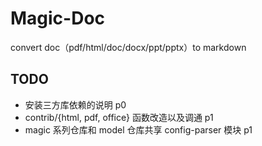 # Magic-Doc
convert doc（pdf/html/doc/docx/ppt/pptx）to markdown


## TODO
* 安装三方库依赖的说明     p0
* contrib/{html, pdf, office} 函数改造以及调通    p1
* magic 系列仓库和 model 仓库共享 config-parser 模块  p1
